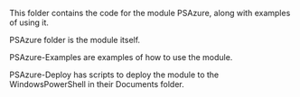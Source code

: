 This folder contains the code for the module PSAzure, along with examples of using it. 

PSAzure folder is the module itself. 

PSAzure-Examples are examples of how to use the module. 

PSAzure-Deploy has scripts to deploy the module to the WindowsPowerShell in their Documents folder. 
